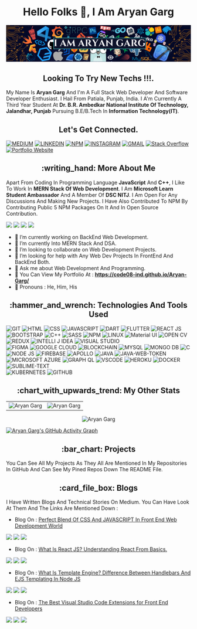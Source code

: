 <h1 align="center">Hello Folks 👋, I Am Aryan Garg </h1>

[![Header](https://github.com/code08-ind/Header/blob/main/I%20AM%20ARYAN%20GARG.png "Aryan Garg")](https://code08-ind.github.io/Portfolio_08/)

<h2 align="center">Looking To Try New Techs !!!.</h2>

My Name Is **Aryan Garg** And I'm A Full Stack Web Developer And Software Developer Enthusiast. I Hail From Patiala, Punjab, India. I A'm Currently A Third Year Student At **Dr. B.R. Ambedkar National Institute Of Technology, Jalandhar, Punjab** Pursuing B.E/B.Tech In **Information Technology(IT)**. 

<h2 align="center">Let's Get Connected.</h2>

[![MEDIUM](https://img.shields.io/badge/Medium-informational?style=for-the-badge&logo=medium&logoColor=white&color=success)](https://gargaryan82000.medium.com/)
[![LINKEDIN](https://img.shields.io/badge/LinkedIn-informational?style=for-the-badge&logo=linkedin&logoColor=white&color=0077b5)](https://www.linkedin.com/in/aryan-garg-661552198/)
[![NPM](https://img.shields.io/badge/npm-informational?style=for-the-badge&logo=npm&logoColor=white&color=CB3837)](https://www.npmjs.com/~aryangarg)
[![INSTAGRAM](https://img.shields.io/badge/Instagram-informational?style=for-the-badge&logo=instagram&logoColor=white&color=8a3ab9)](https://www.instagram.com/aryan_garg_08/)
[![GMAIL](https://img.shields.io/badge/Gmail-informational?style=for-the-badge&logo=gmail&logoColor=white&color=D44638)](mailto:gargaryan82000@gmail.com)
[![Stack Overflow](https://img.shields.io/badge/StackOverflow-informational?style=for-the-badge&logo=stack-overflow&logoColor=white&color=f48024)](https://stackoverflow.com/users/14839431/aryan-garg?tab=profile)
[![Portfolio Website](https://img.shields.io/badge/AryanGarg-informational?style=for-the-badge&logo=google-chrome&logoColor=white&color=4885ed)](https://code08-ind.github.io/Aryan-Garg/)


<h2 align="center">:writing_hand: More About Me</h2>


Apart From Coding In Programming Language **JavaScript** And **C++**, I Like To Work In **MERN Stack Of Web Development**. I Am **Microsoft Learn Student Ambassador** And A Member Of **DSC NITJ**. I Am Open For Any Discussions And Making New Projects. I Have Also Contributed To NPM By Contributing Public 5 NPM Packages On It And In Open Source Contribution.

![](https://img.shields.io/badge/Age-21_Years-informational?style=flat-square&logoColor=white&color=blueviolet)
![](https://img.shields.io/badge/Focus_On-Full_Stack_Web_Developemnt-informational?style=flat-square&logoColor=white&color=informational)
![](https://img.shields.io/badge/Hails_From-Patiala-informational?style=flat-square&logoColor=white&color=success)
![](https://komarev.com/ghpvc/?username=code08-ind&color=orange&style=flat-square)

- 🔭 I’m currently working on BackEnd Web Development.
- 🌱 I’m currently Into MERN Stack And DSA.
- 👯 I’m looking to collaborate on Web Development Projects.
- 🤔 I’m looking for help with Any Web Dev Projects In FrontEnd And BackEnd Both.
- 💬 Ask me about Web Development And Programming.
- :briefcase: You Can View My Portfolio At : **https://code08-ind.github.io/Aryan-Garg/**
- 🤔 Pronouns : He, Him, His


<h2 align="center">:hammer_and_wrench: Technologies And Tools Used</h2>

![GIT](https://img.icons8.com/color/48/000000/git.png "GIT") 
![HTML](https://img.icons8.com/color/48/000000/html-5.png "HTML") 
![CSS](https://img.icons8.com/color/48/000000/css3.png "CSS") 
![JAVASCRIPT](https://img.icons8.com/color/48/000000/javascript.png "JAVASCRIPT") 
![DART](https://img.icons8.com/color/48/000000/dart.png "DART") 
![FLUTTER](https://img.icons8.com/color/48/000000/flutter.png "FLUTTER") 
![REACT JS](https://img.icons8.com/color/48/000000/react-native.png "REACT JS") 
![BOOTSTRAP](https://img.icons8.com/color/48/000000/bootstrap.png "BOOTSTRAP") 
![C++](https://img.icons8.com/color/48/000000/c-plus-plus-logo.png "C++") 
![SASS](https://img.icons8.com/color/48/000000/sass.png "SASS") 
![NPM](https://img.icons8.com/color/48/000000/npm.png "NPM") 
![LINUX](https://img.icons8.com/color/48/000000/linux.png "LINUX") 
![Material UI](https://img.icons8.com/color/48/000000/material-ui.png "Material UI") 
![OPEN CV](https://img.icons8.com/color/48/000000/opencv.png "OPEN CV") 
![REDUX](https://img.icons8.com/color/48/000000/redux.png "REDUX") 
![INTELLI J IDEA](https://img.icons8.com/color/48/000000/intellij-idea.png "INTELLI J IDEA") 
![VISUAL STUDIO](https://img.icons8.com/color/48/000000/visual-studio-2019.png "VISUAL STUDIO") 
<br>
![FIGMA](https://img.icons8.com/color/48/000000/figma.png "FIGMA") 
![GOOGLE CLOUD](https://img.icons8.com/color/48/000000/google-cloud.png "GOOGLE CLOUD") 
![BLOCKCHAIN](https://img.icons8.com/color/48/000000/blockchain-new-logo.png "BLOCKCHAIN")
![MYSQL](https://img.icons8.com/color/48/000000/mysql-logo.png "MYSQL") 
![MONGO DB](https://img.icons8.com/color/48/000000/mongodb.png "MONGO DB") 
![C](https://img.icons8.com/color/48/000000/c-programming.png "C") 
![NODE JS](https://img.icons8.com/color/48/000000/nodejs.png "NODE JS") 
![FIREBASE](https://img.icons8.com/color/48/000000/firebase.png "FIREBASE") 
![APOLLO](https://img.icons8.com/color/48/000000/apollo.png "APOLLO")
![JAVA](https://img.icons8.com/color/48/000000/java-coffee-cup-logo.png "JAVA") 
![JAVA-WEB-TOKEN](https://img.icons8.com/color/48/000000/java-web-token.png "JAVA-WEB-TOKEN")
![MICROSOFT AZURE](https://img.icons8.com/color/48/000000/azure-1.png "MICROSOFT AZURE") 
![GRAPH QL](https://img.icons8.com/color/48/000000/graphql.png "GRAPH QL") 
![VSCODE](https://img.icons8.com/color/48/000000/visual-studio-code-2019.png "VSCODE") 
![HEROKU](https://img.icons8.com/color/48/000000/heroku.png "HEROKU")
![DOCKER](https://img.icons8.com/color/48/000000/docker.png "DOCKER")
![SUBLIME-TEXT](https://img.icons8.com/color/48/000000/sublime-text.png "SUBLIME-TEXT")
<br>
![KUBERNETES](https://img.icons8.com/color/48/000000/kubernetes.png "KUBERNETES")
![GITHUB](https://img.icons8.com/color/48/000000/github--v1.png "GITHUB")
 

<h2 align="center">:chart_with_upwards_trend: My Other Stats</h2>

<table>
 <tr>
<td><img src="https://github-readme-stats.vercel.app/api?username=code08-ind&include_all_commits=true&show_icons=true&theme=synthwave" alt="Aryan Garg" />
    <td><img src="https://github-readme-stats.vercel.app/api/top-langs/?username=code08-ind&langs_count=10&layout=compact&theme=radical&card_width=445" alt="Aryan Garg" /></td>
 </tr>
</table>

<div align="center">
<p><img align="center" src="https://github-readme-streak-stats.herokuapp.com/?user=code08-ind&theme=algolia" alt="Aryan Garg" /></p>
 </div>

 [![Aryan Garg's GitHub Activity Graph](https://activity-graph.herokuapp.com/graph?username=code08-ind&theme=xcode)](https://git.io/code08-ind)
   


<h2 align="center">:bar_chart: Projects</h2>


You Can See All My Projects As They All Are Mentioned In My Repositories In GitHub And Can See My Pined Repos Down The README File.


<h2 align="center">:card_file_box: Blogs</h2>


I Have Written Blogs And Technical Stories On Medium. You Can Have Look At Them And The Links Are Mentioned Down :


- Blog On : [Perfect Blend Of CSS And JAVASCRIPT In Front End Web Development World](https://gargaryan82000.medium.com/perfect-combination-of-css-and-javascript-in-front-end-web-development-aa5e33a4886c)

![](https://img.shields.io/badge/Visitors-190+-informational?style=flat&logo=&logoColor=white&color=informational)
![](https://img.shields.io/badge/Likes-150+-informational?style=flat&logo=&logoColor=white&color=brightgreen)
![](https://img.shields.io/badge/Followers-9-informational?style=flat&logo=&logoColor=white&color=important)


- Blog On : [What Is React JS? Understanding React From Basics.](https://gargaryan82000.medium.com/what-is-react-js-understanding-react-from-basics-940df800ff68)

![](https://img.shields.io/badge/Visitors-70+-informational?style=flat&logo=&logoColor=white&color=informational)
![](https://img.shields.io/badge/Likes-10+-informational?style=flat&logo=&logoColor=white&color=brightgreen)
![](https://img.shields.io/badge/Followers-9-informational?style=flat&logo=&logoColor=white&color=important)


- Blog On : [What Is Template Engine? Difference Between Handlebars And EJS Templating In Node JS](https://gargaryan82000.medium.com/what-is-template-engine-difference-between-handlebars-and-ejs-templating-in-node-js-cb9cdd7cacb7)

![](https://img.shields.io/badge/Visitors-40+-informational?style=flat&logo=&logoColor=white&color=informational)
![](https://img.shields.io/badge/Likes-10+-informational?style=flat&logo=&logoColor=white&color=brightgreen)
![](https://img.shields.io/badge/Followers-9-informational?style=flat&logo=&logoColor=white&color=important)

- Blog On : [The Best Visual Studio Code Extensions for Front End Developers](https://code08-ind.github.io/Blog_2/)

![](https://img.shields.io/badge/Visitors-40+-informational?style=flat&logo=&logoColor=white&color=informational)
![](https://img.shields.io/badge/Likes-10+-informational?style=flat&logo=&logoColor=white&color=brightgreen)
![](https://img.shields.io/badge/Followers-9-informational?style=flat&logo=&logoColor=white&color=important)
